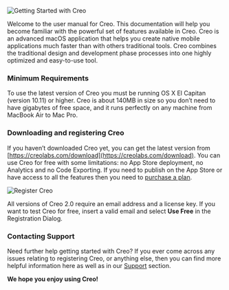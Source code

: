 ![Getting Started with Creo](creo_intro_1.png)

Welcome to the user manual for Creo. This documentation will help you become familiar with the powerful set of features available in Creo. Creo is an advanced macOS application that helps you create native mobile applications much faster than with others traditional tools. Creo combines the traditional design and development phase processes into one highly optimized and easy-to-use tool. 

### Minimum Requirements

To use the latest version of Creo you must be running OS X El Capitan (version 10.11) or higher. Creo is about 140MB in size so you don’t need to have gigabytes of free space, and it runs perfectly on any machine from MacBook Air to Mac Pro.

### Downloading and registering Creo

If you haven’t downloaded Creo yet, you can get the latest version from [https://creolabs.com/download](https://creolabs.com/download). You can use Creo for free with some limitations: no App Store deployment, no Analytics and no Code Exporting. If you need to publish on the App Store or have access to all the features then you need to [purchase a plan](https://creolabs.com/store).

![Register Creo](creo_register.png)

All versions of Creo 2.0 require an email address and a license key. If you want to test Creo for free, insert a valid email and select <strong>Use Free</strong> in the Registration Dialog.

### Contacting Support

Need further help getting started with Creo? If you ever come across any issues relating to registering Creo, or anything else, then you can find more helpful information here as well as in our [Support](https://creolabs.com/support) section.

<strong>We hope you enjoy using Creo!</strong>
